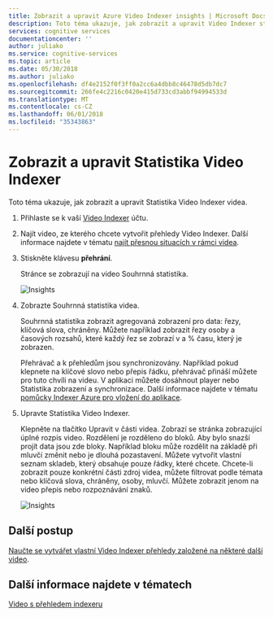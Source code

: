 ```yaml
---
title: Zobrazit a upravit Azure Video Indexer insights | Microsoft Docs
description: Toto téma ukazuje, jak zobrazit a upravit Video Indexer statistiky.
services: cognitive services
documentationcenter: ''
author: juliako
ms.service: cognitive-services
ms.topic: article
ms.date: 05/30/2018
ms.author: juliako
ms.openlocfilehash: df4e2152f0f3ff0a2cc6a4dbb8c46478d5db7dc7
ms.sourcegitcommit: 266fe4c2216c0420e415d733cd3abbf94994533d
ms.translationtype: MT
ms.contentlocale: cs-CZ
ms.lasthandoff: 06/01/2018
ms.locfileid: "35343863"
---
```

# <a name="view-and-edit-video-indexer-insights"></a>Zobrazit a upravit Statistika Video Indexer

Toto téma ukazuje, jak zobrazit a upravit Statistika Video Indexer videa.

1. Přihlaste se k vaší [Video Indexer](https://api-portal.videoindexer.ai/) účtu.
2. Najít video, ze kterého chcete vytvořit přehledy Video Indexer. Další informace najdete v tématu [najít přesnou situacích v rámci videa](video-indexer-search.md).
3. Stiskněte klávesu **přehrání**.

    Stránce se zobrazují na video Souhrnná statistika. 

    ![Insights](./media/video-indexer-view-edit/video-indexer-summarized-insights.png)

4. Zobrazte Souhrnná statistika videa. 

    Souhrnná statistika zobrazit agregovaná zobrazení pro data: řezy, klíčová slova, chráněny. Můžete například zobrazit řezy osoby a časových rozsahů, které každý řez se zobrazí v a % času, který je zobrazen.

    Přehrávač a k přehledům jsou synchronizovány. Například pokud klepnete na klíčové slovo nebo přepis řádku, přehrávač přináší můžete pro tuto chvíli na videu. V aplikaci můžete dosáhnout player nebo Statistika zobrazení a synchronizace. Další informace najdete v tématu [pomůcky Indexer Azure pro vložení do aplikace](video-indexer-embed-widgets.md). 

3. Upravte Statistika Video Indexer.

    Klepněte na tlačítko Upravit v části videa. Zobrazí se stránka zobrazující úplné rozpis video. Rozdělení je rozděleno do bloků. Aby bylo snazší projít data jsou zde bloky. Například bloku může rozdělit na základě při mluvčí změnit nebo je dlouhá pozastavení. Můžete vytvořit vlastní seznam skladeb, který obsahuje pouze řádky, které chcete. Chcete-li zobrazit pouze konkrétní části zdroj videa, můžete filtrovat podle témata nebo klíčová slova, chráněny, osoby, mluvčí. Můžete zobrazit jenom na video přepis nebo rozpoznávání znaků.  

    ![Insights](./media/video-indexer-view-edit/video-indexer-create-new-playlist.png)

## <a name="next-steps"></a>Další postup

[Naučte se vytvářet vlastní Video Indexer přehledy založené na některé další video](video-indexer-create-new.md).

## <a name="see-also"></a>Další informace najdete v tématech

[Video s přehledem indexeru](video-indexer-overview.md)

